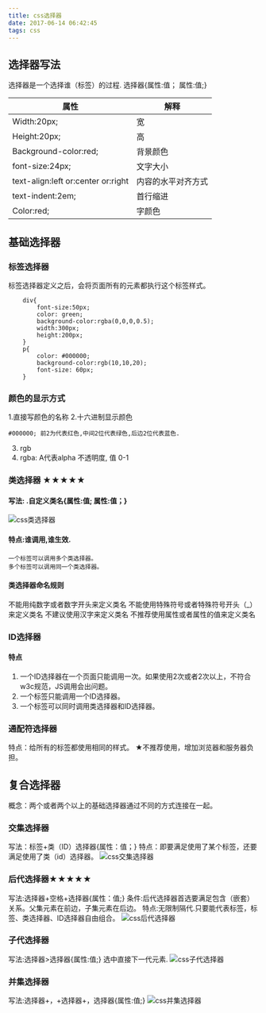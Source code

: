 ```yaml
---
title: css选择器
date: 2017-06-14 06:42:45
tags: css
---
```

## 选择器写法
选择器是一个选择谁（标签）的过程.
选择器{属性:值； 属性:值;}
<!-- more -->

|属性                                 |解释               |
| ----------------------------------- | ----------------- |
|Width:20px;                          |宽                 |
|Height:20px;                         |高                 |
|Background-color:red;                |背景颜色           |
|font-size:24px;                      |文字大小           |
|text-align:left or:center  or:right  |内容的水平对齐方式 |
|text-indent:2em;                     |首行缩进           |
|Color:red;                           |字颜色             |

## 基础选择器
### 标签选择器
标签选择器定义之后，会将页面所有的元素都执行这个标签样式。
```
    div{
        font-size:50px;
        color: green;
        background-color:rgba(0,0,0,0.5);
        width:300px;
        height:200px;
    }
    p{
        color: #000000;
        background-color:rgb(10,10,20);
        font-size: 60px;
    }
```

### 颜色的显示方式
1.直接写颜色的名称
2.十六进制显示颜色
```
#000000; 前2为代表红色,中间2位代表绿色,后边2位代表蓝色.
```
3. rgb
4. rgba: A代表alpha 不透明度, 值 0-1

### 类选择器 ★★★★★
#### 写法: .自定义类名{属性:值;  属性:值；}
![css类选择器](/assets/images/css/css类选择器.png)

#### 特点:谁调用,谁生效.
    一个标签可以调用多个类选择器。
    多个标签可以调用同一个类选择器。

#### 类选择器命名规则
不能用纯数字或者数字开头来定义类名
不能使用特殊符号或者特殊符号开头（_）来定义类名
不建议使用汉字来定义类名
不推荐使用属性或者属性的值来定义类名

### ID选择器
#### 特点
1. 一个ID选择器在一个页面只能调用一次。如果使用2次或者2次以上，不符合w3c规范，JS调用会出问题。
2. 一个标签只能调用一个ID选择器。
3. 一个标签可以同时调用类选择器和ID选择器。

### 通配符选择器
特点：给所有的标签都使用相同的样式。
★不推荐使用，增加浏览器和服务器负担。

## 复合选择器
概念：两个或者两个以上的基础选择器通过不同的方式连接在一起。

### 交集选择器
写法：标签+类（ID）选择器{属性：值；}
特点：即要满足使用了某个标签，还要满足使用了类（id）选择器。
![css交集选择器](/assets/images/css/css交集选择器.png)

### 后代选择器★★★★★
写法:选择器+空格+选择器{属性：值;}
条件:后代选择器首选要满足包含（嵌套）关系。父集元素在前边，子集元素在后边。
特点:无限制隔代.只要能代表标签，标签、类选择器、ID选择器自由组合。
![css后代选择器](/assets/images/css/css后代选择器.png)

### 子代选择器
写法:选择器>选择器{属性:值;}
选中直接下一代元素.
![css子代选择器](/assets/images/css/css子代选择器.png)

### 并集选择器
写法:选择器+，+选择器+，选择器{属性:值;}
![css并集选择器](/assets/images/css/css并集选择器.png)

